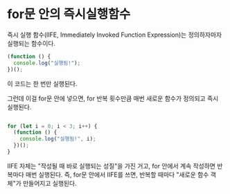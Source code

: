 # for문 안의 즉시실행함수

즉시 실행 함수(IIFE, Immediately Invoked Function Expression)는 정의하자마자 실행되는 함수이다.
```js
(function () {
  console.log("실행됨!");
})();

```
이 코드는 한 번만 실행된다.

그런데 이걸 for문 안에 넣으면, for 반복 횟수만큼 매번 새로운 함수가 정의되고 즉시 실행된다.

```js

for (let i = 0; i < 3; i++) {
  (function () {
    console.log("실행됨!", i);
  })();
}

```

IIFE 자체는 "작성될 때 바로 실행되는 성질"을 가진 거고, for 안에서 계속 작성하면 반복마다 매번 실행된다.
즉, for문 안에서 IIFE를 쓰면, 반복할 때마다 "새로운 함수 객체"가 만들어지고 실행된다.